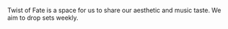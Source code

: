 Twist of Fate is a space for us to share our aesthetic and music taste. We aim to drop sets weekly. 